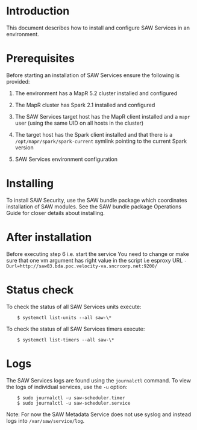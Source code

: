 # Introduction

This document describes how to install and configure SAW Services in
an environment.

# Prerequisites

Before starting an installation of SAW Services ensure the following
is provided:

1. The environment has a MapR 5.2 cluster installed and configured

2. The MapR cluster has Spark 2.1 installed and configured

3. The SAW Services target host has the MapR client installed and a
   `mapr` user (using the same UID on all hosts in the cluster)

4. The target host has the Spark client installed and that there is a
   `/opt/mapr/spark/spark-current` symlink pointing to the current
   Spark version

5. SAW Services environment configuration

# Installing

To install SAW Security, use the SAW bundle package which coordinates
installation of SAW modules.  See the SAW bundle package Operations
Guide for closer details about installing.

# After installation

Before executing step 6 i.e. start the service You need to change or
make sure that one vm argument has right value in the script i.e
esproxy URL
`-Durl=http://saw03.bda.poc.velocity-va.sncrcorp.net:9200/`
  
# Status check

To check the status of all SAW Services units execute:

        $ systemctl list-units --all saw-\*

To check the status of all SAW Services timers execute:

        $ systemctl list-timers --all saw-\*

# Logs

The SAW Services logs are found using the `journalctl` command.  To
view the logs of individual services, use the `-u` option:

        $ sudo journalctl -u saw-scheduler.timer
        $ sudo journalctl -u saw-scheduler.service

Note: For now the SAW Metadata Service does not use syslog and instead
logs into `/var/saw/service/log`.
